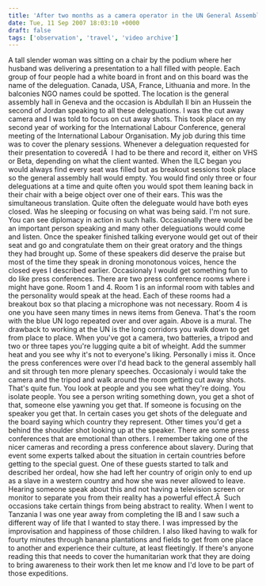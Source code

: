 ```yaml
---
title: 'After two months as a camera operator in the UN General Assembly hall in Geneva...'
date: Tue, 11 Sep 2007 18:03:10 +0000
draft: false
tags: ['observation', 'travel', 'video archive']
---
```


A tall slender woman was sitting on a chair by the podium where her husband was delivering a presentation to a hall filled with people. Each group of four people had a white board in front and on this board was the name of the deleguation. Canada, USA, France, Lithuania and more. In the balconies NGO names could be spotted. The location is the general assembly hall in Geneva and the occasion is Abdullah Il bin an Hussein the second of Jordan speaking to all these deleguations. I was the cut away camera and I was told to focus on cut away shots. This took place on my second year of working for the International Labour Conference, general meeting of the International Labour Organisation. My job during this time was to cover the plenary sessions. Whenever a deleguation requested for their presentation to coveredÂ  I had to be there and record it, either on VHS or Beta, depending on what the client wanted. When the ILC began you would always find every seat was filled but as breakout sessions took place so the general assembly hall would empty. You would find only three or four deleguations at a time and quite often you would spot them leaning back in their chair with a beige object over one of their ears. This was the simultaneous translation. Quite often the deleguate would have both eyes closed. Was he sleeping or focusing on what was being said. I'm not sure. You can see diplomacy in action in such halls. Occasionally there would be an important person speaking and many other deleguations would come and listen. Once the speaker finished talking everyone would get out of their seat and go and congratulate them on their great oratory and the things they had brought up. Some of these speakers did deserve the praise but most of the time they speak in droning monotonous voices, hence the closed eyes I described earlier. Occasionaly I would get something fun to do like press conferences. There are two press conference rooms where i might have gone. Room 1 and 4. Room 1 is an informal room with tables and the personality would speak at the head. Each of these rooms had a breakout box so that placing a microphone was not necessary. Room 4 is one you have seen many times in news items from Geneva. That's the room with the blue UN logo repeated over and over again. Above is a mural. The drawback to working at the UN is the long corridors you walk down to get from place to place. When you've got a camera, two batteries, a tripod and two or three tapes you're lugging quite a bit of wheight. Add the summer heat and you see why it's not to everyone's liking. Personally i miss it. Once the press conferences were over I'd head back to the general assembly hall and sit through ten more plenary speeches. Occasionaly i would take the camera and the tripod and walk around the room getting cut away shots. That's quite fun. You look at people and you see what they're doing. You isolate people. You see a person writing something down, you get a shot of that, someone else yawning you get that. If someone is focusing on the speaker you get that. In certain cases you get shots of the deleguate and the board saying which country they represent. Other times you'd get a behind the shoulder shot looking up at the speaker. There are some press conferences that are emotional than others. I remember taking one of the nicer cameras and recording a press conference about slavery. During that event some experts talked about the situation in certain countries before getting to the special guest. One of these guests started to talk and described her ordeal, how she had left her country of origin only to end up as a slave in a western country and how she was never allowed to leave. Hearing someone speak about this and not having a television screen or monitor to separate you from their reality has a powerful effect.Â  Such occasions take certain things from being abstract to reality. When I went to Tanzania I was one year away from completing the IB and I saw such a different way of life that I wanted to stay there. I was impressed by the improvisation and happiness of those children. I also liked having to walk for fourty minutes through banana plantations and fields to get from one place to another and experience their culture, at least fleetingly. If there's anyone reading this that needs to cover the humanitarian work that they are doing to bring awareness to their work then let me know and I'd love to be part of those expeditions.